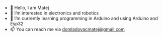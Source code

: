- 👋 Hello, I am Matej
- 👀 I’m interested in electronics and robotics
- 🌱 I’m currently learning programming in Arduino and using Arduino and Esp32
- 📫 You can reach me via domladovacmatej@gmail.com

